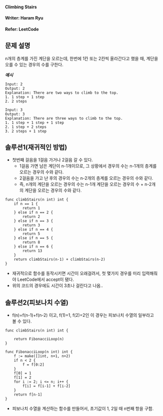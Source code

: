#### Climbing Stairs
#### Writer: Haram Ryu
#### Refer: LeetCode

## 문제 설명
n개의 층계를 가진 계단을 오르는데, 한번에 1칸 또는 2칸씩 올라간다고 했을 때, 계단을 오를 수 있는 경우의 수를 구한다.

***예시***
```
Input: 2
Output: 2
Explanation: There are two ways to climb to the top.
1. 1 step + 1 step
2. 2 steps
```
```
Input: 3
Output: 3
Explanation: There are three ways to climb to the top.
1. 1 step + 1 step + 1 step
2. 1 step + 2 steps
3. 2 steps + 1 step
```

## 솔루션1(재귀적인 방법)
- 첫번째 걸음을 1걸음 가거나 2걸음 갈 수 있다.
    - 1걸음 가면 남은 계단이 n-1개이므로, 그 상황에서 경우의 수는 n-1개의 층계를 오르는 경우의 수와 같다.
    - 2걸음을 가고 난 후의 경우의 수는 n-2개의 층계를 오르는 경우의 수와 같다.
    - 즉, n개의 계단을 오르는 경우의 수는 n-1개 계단을 오르는 경우의 수 + n-2개의 계단을 오르는 경우의 수와 같다.
```
func climbStairs(n int) int {
    if n == 1 {
        return 1
    } else if n == 2 {
        return 2
    } else if n == 3 {
        return 3
    } else if n == 4 {
        return 5
    } else if n == 5 {
        return 8
    } else if n == 6 {
        return 13
    }
    return climbStairs(n-1) + climbStairs(n-2)
}
```
- 재귀적으로 함수를 동작시키면 시간이 오래걸려서, 첫 몇가지 경우를 미리 입력해줘야 LeetCode에서 accept이 됐다.
- 위의 코드의 경우에도 시간이 3초나 걸린다고 나옴..
## 솔루션2(피보나치 수열)
- f(n)=f(n-1)+f(n-2) 이고, f(1)=1, f(2)=2인 이 경우는 피보나치 수열의 일부라고 볼 수 있다.
```
func climbStairs(n int) int {
    
    return FibonacciLoop(n)
}

func FibonacciLoop(n int) int {
    f := make([]int, n+1, n+2)
    if n < 2 {
        f = f[0:2]
    }
    f[0] = 1
    f[1] = 2
    for i := 2; i <= n; i++ {
        f[i] = f[i-1] + f[i-2]
    }
    return f[n-1]
}
```
- 피보나치 수열을 계산하는 함수를 만들어서, 초기값이 1, 2일 때 n번째 항을 구함.
